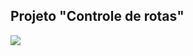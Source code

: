 ## Projeto "Controle de rotas"

[![](https://github.com/paulo-emilio/Formacao-Excel-Alura/blob/main/Excel%20-%20tabelas%20dinamicas%20e%20dashboards/prints/Dashboard.png)](https://github.com/paulo-emilio/Projetos/blob/main/An%C3%A1lise%20de%20dados%20-%20Excel/Controle%20de%20Rotas.xlsx)

